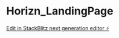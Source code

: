 # Horizn_LandingPage

[Edit in StackBlitz next generation editor ⚡️](https://stackblitz.com/~/github.com/MaasLion/Horizn_LandingPage)